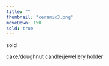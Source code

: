 ```yaml
---
title: ""
thumbnail: "ceramic3.png"
moveDown: 150
sold: true
---
```

sold 

cake/doughnut candle/jewellery holder

